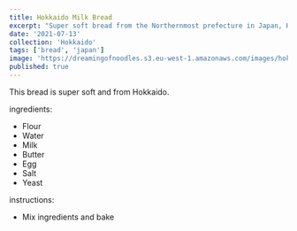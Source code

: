 ```yaml
---
title: Hokkaido Milk Bread
excerpt: "Super soft bread from the Northernmost prefecture in Japan, Hokkaido. It's softness is down to an ingredient called Zhang Zhou, which is easy to prep, and a fun way to explore with bread."
date: '2021-07-13'
collection: 'Hokkaido'
tags: ['bread', 'japan']
image: 'https://dreamingofnoodles.s3.eu-west-1.amazonaws.com/images/hokkaido-milk-bread.jpeg'
published: true 
---
```


This bread is super soft and from Hokkaido.

ingredients: 
 - Flour
 - Water
 - Milk
 - Butter
 - Egg
 - Salt
 - Yeast

instructions: 
 - Mix ingredients and bake 